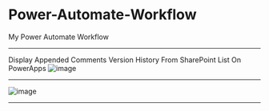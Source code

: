 # Power-Automate-Workflow
My Power Automate Workflow
***
Display Appended Comments Version History From SharePoint List On PowerApps
![image](https://user-images.githubusercontent.com/19554935/71584601-4a40f280-2ae1-11ea-84f0-89d158f43a2c.png)
***
![image](https://user-images.githubusercontent.com/19554935/83697081-0b512480-a5cc-11ea-90fc-f0416f2b2c74.png)
***
